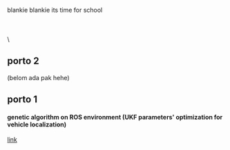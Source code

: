 blankie blankie its time for school\
\
\
\
\
## porto 2
(belom ada pak hehe)

## porto 1
#### genetic algorithm on ROS environment (UKF parameters' optimization for vehicle localization)
[link](ga.md)

